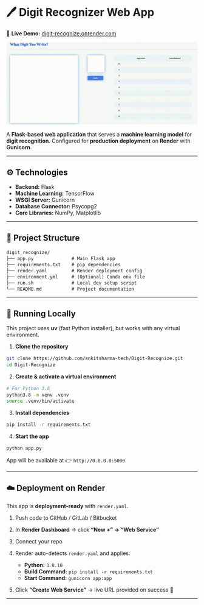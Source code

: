 # 🖊️ Digit Recognizer Web App

🔗 **Live Demo:** [digit-recognize.onrender.com](https://digit-recognize.onrender.com)

![Demo GIF](DEMO.gif)

A **Flask-based web application** that serves a **machine learning model** for **digit recognition**.
Configured for **production deployment** on **Render** with **Gunicorn**.
 
---

## ⚙️ Technologies

- **Backend:** Flask
- **Machine Learning:** TensorFlow
- **WSGI Server:** Gunicorn
- **Database Connector:** Psycopg2
- **Core Libraries:** NumPy, Matplotlib

---

## 📂 Project Structure

```
digit_recognize/
├── app.py              # Main Flask app
├── requirements.txt    # pip dependencies
├── render.yaml         # Render deployment config
├── environment.yml     # (Optional) Conda env file
├── run.sh              # Local dev setup script
└── README.md           # Project documentation
```

---

## 🚀 Running Locally

This project uses **uv** (fast Python installer), but works with any virtual environment.

1. **Clone the repository**

```bash
git clone https://github.com/ankitsharma-tech/Digit-Recognize.git
cd Digit-Recognize
```

2. **Create & activate a virtual environment**

```bash
# For Python 3.8
python3.8 -m venv .venv
source .venv/bin/activate
```

3. **Install dependencies**

```bash
pip install -r requirements.txt
```

4. **Start the app**

```bash
python app.py
```

App will be available at 👉 `http://0.0.0.0:5000`

---

## ☁️ Deployment on Render

This app is **deployment-ready** with `render.yaml`.

1. Push code to GitHub / GitLab / Bitbucket
2. In **Render Dashboard** → click **“New +” → “Web Service”**
3. Connect your repo
4. Render auto-detects `render.yaml` and applies:

   - **Python:** `3.8.10`
   - **Build Command:** `pip install -r requirements.txt`
   - **Start Command:** `gunicorn app:app`

5. Click **“Create Web Service”** → live URL provided on success 🚀

---
